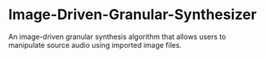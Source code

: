 # Image-Driven-Granular-Synthesizer
An image-driven granular synthesis algorithm that allows users to manipulate source audio using imported image files.
